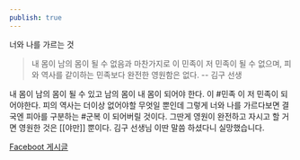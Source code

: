 ```yaml
---
publish: true
---
```

너와 나를 가르는 것

> 내 몸이 남의 몸이 될 수 없음과 마찬가지로 이 민족이 저 민족이 될 수 없으며, 피와 역사를 같이하는 민족보다 완전한 영원함은 없다.
> -- 김구 선생

내 몸이 남의 몸이 될 수 있고 남의 몸이 내 몸이 되어야 한다. 이 #민족 이 저 민족이 되어야한다. 피의 역사는 더이상 없어야할 무엇일 뿐인데 그렇게 너와 나를 가르다보면 결국엔 피아를 구분하는 #군복 이 되어버릴 것이다. 그딴게 영원이 완전하고 자시고 할 거면 영원한 것은 [[야만]] 뿐이다. 김구 선생님 이딴 말씀 하셨다니 실망했습니다.

[Faceboot 게시글](https://www.facebook.com/share/p/7DW2M8Ku2w5ujnnZ/)